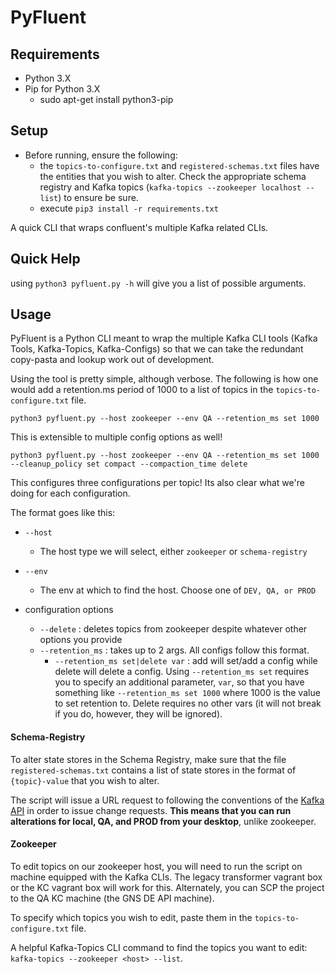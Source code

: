 
# PyFluent

## Requirements

  - Python 3.X
  - Pip for Python 3.X
    + sudo apt-get install python3-pip
    
## Setup
  - Before running, ensure the following:
    + the `topics-to-configure.txt` and `registered-schemas.txt` files have the entities that you wish to alter.
    Check the appropriate schema registry and Kafka topics (`kafka-topics --zookeeper localhost --list`) to ensure
    be sure.
    + execute `pip3 install -r requirements.txt`

A quick CLI that wraps confluent's multiple Kafka related CLIs.

## Quick Help

using `python3 pyfluent.py -h` will give you a list of possible arguments.

## Usage
PyFluent is a Python CLI meant to wrap the multiple Kafka CLI tools (Kafka Tools, Kafka-Topics, Kafka-Configs)
so that we can take the redundant copy-pasta and lookup work out of development.

Using the tool is pretty simple, although verbose. The following is how one would add a retention.ms period of 1000 to a list
of topics in the `topics-to-configure.txt` file.

`python3 pyfluent.py --host zookeeper --env QA --retention_ms set 1000`

This is extensible to multiple config options as well!

`python3 pyfluent.py --host zookeeper --env QA --retention_ms set 1000 --cleanup_policy set compact --compaction_time delete`

This configures three configurations per topic! Its also clear what we're doing for each configuration.

The format goes like this:

  + `--host` 
    - The host type we will select, either `zookeeper` or `schema-registry`
  + `--env`
    - The env at which to find the host.  Choose one of `DEV, QA, or PROD`
    
  + configuration options
    - `--delete` : deletes topics from zookeeper despite whatever other options you provide
    - `--retention_ms` : takes up to 2 args. All configs follow this format.
      + `--retention_ms set|delete var` : add will set/add a config while delete will delete a config. Using
      `--retention_ms set` requires you to specify an additional parameter, `var`, so that you have something like
      `--retention_ms set 1000` where 1000 is the value to set retention to.
      Delete requires no other vars (it will not break if you do, however, they will be ignored).
      
 #### Schema-Registry
 To alter state stores in the Schema Registry, make sure that the file `registered-schemas.txt` contains a list of state
 stores in the format of `{topic}-value` that you wish to alter.
 
 The script will issue a URL request to following the  conventions of the 
 [Kafka API](https://docs.confluent.io/current/schema-registry/docs/api.html#post--subjects-(string-)) in order to issue
 change requests. **This means that you can run alterations for local, QA, and PROD from your desktop**, unlike zookeeper.
 
  #### Zookeeper
  To edit topics on our zookeeper host, you will need to run the script on machine equipped with the Kafka CLIs. The 
  legacy transformer vagrant box or the KC vagrant box will work for this. Alternately, you can SCP the project to the
  QA KC machine (the GNS DE API machine).
  
  To specify which topics you wish to edit, paste them in the `topics-to-configure.txt` file. 
  
  A helpful Kafka-Topics CLI command to find the topics you want to edit: `kafka-topics --zookeeper <host> --list`.